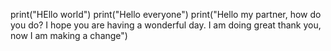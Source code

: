print("HEllo world")
print("Hello everyone")
print("Hello my partner, how do you do? I hope you are having a wonderful day. I am doing great thank you, now I am making a change")
